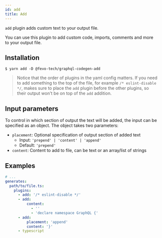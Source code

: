 ```yaml
---
id: add
title: Add
---
```


`add` plugin adds custom text to your output file.

You can use this plugin to add custom code, imports, comments and more to your output file.

## Installation

    $ yarn add -D @fevo-tech/graphql-codegen-add

> Notice that the order of plugins in the yaml config matters.
> If you need to add something to the top of the file, for example `/* eslint-disable */`, makes sure to place the `add` plugin before the other plugins, so their output won't be on top of the `add` addition.

## Input parameters

To control in which section of output the text will be added, the input can be specified
as an object. The object takes two parameters:

- `placement`: Optional specification of output section of added text
  - Input: `'prepend' | 'content' | 'append'`
  - Default: `'prepend'`
- `content`: Content to add to file, can be text or an array/list of strings

## Examples

```yaml
# ...
generates:
  path/to/file.ts:
    plugins:
      - add: '/* eslint-disable */'
      - add:
          content:
            - ''
            - 'declare namespace GraphQL {'
      - add:
          placement: 'append'
          content: '}'
      - typescript
```
